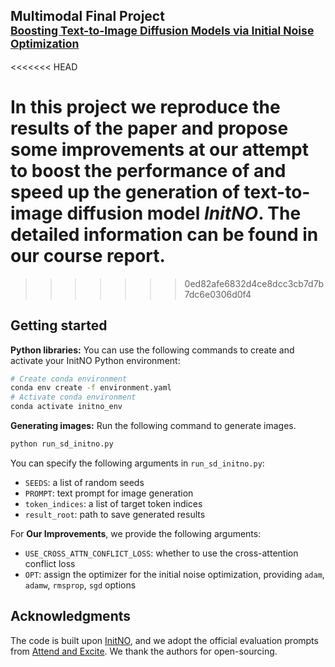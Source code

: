 ## Multimodal Final Project<br><sub>[Boosting Text-to-Image Diffusion Models via Initial Noise Optimization](https://arxiv.org/abs/2404.04650)</sub>
<<<<<<< HEAD

In this project we reproduce the results of the paper and propose some improvements at our attempt to boost the performance of and speed up the generation of text-to-image diffusion model *InitNO*. The detailed information can be found in our course report.
=======
>>>>>>> 0ed82afe6832d4ce8dcc3cb7d7b7dc6e0306d0f4

## Getting started

**Python libraries:** You can use the following commands to create and activate your InitNO Python environment:

```.bash
# Create conda environment
conda env create -f environment.yaml
# Activate conda environment
conda activate initno_env
```

**Generating images:** Run the following command to generate images.
```.bash
python run_sd_initno.py
```

You can specify the following arguments in `run_sd_initno.py`:

* `SEEDS`: a list of random seeds
* `PROMPT`: text prompt for image generation
* `token_indices`: a list of target token indices
* `result_root`: path to save generated results

For **Our Improvements**, we provide the following arguments:
* `USE_CROSS_ATTN_CONFLICT_LOSS`: whether to use the cross-attention conflict loss
* `OPT`: assign the optimizer for the initial noise optimization, providing `adam`, `adamw`, `rmsprop`, `sgd` options

## Acknowledgments

The code is built upon [InitNO](https://xiefan-guo.github.io/initno), and we adopt the official evaluation prompts from [Attend and Excite](https://github.com/yuval-alaluf/Attend-and-Excite). We thank the authors for open-sourcing.